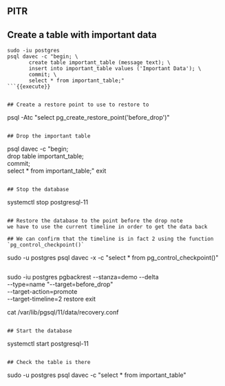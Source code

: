 ## PITR

## Create a table with important data
```
sudo -iu postgres 
psql davec -c "begin; \
       create table important_table (message text); \
       insert into important_table values ('Important Data'); \
       commit; \
       select * from important_table;"
```{{execute}} 


## Create a restore point to use to restore to
```
psql -Atc "select pg_create_restore_point('before_drop')"
```{{execute}}

## Drop the important table
```
psql davec -c "begin; \
       drop table important_table; \
       commit; \
       select * from important_table;"
exit
```{{execute}}

## Stop the database
```
systemctl stop postgresql-11
```{{execute}}

## Restore the database to the point before the drop note
we have to use the current timeline in order to get the data back

## We can confirm that the timeline is in fact 2 using the function
`pg_control_checkpoint()`

```
sudo -u postgres psql davec -x -c "select * from pg_control_checkpoint()"
```

```
sudo -iu postgres 
pgbackrest --stanza=demo --delta \
       --type=name "--target=before_drop" \
       --target-action=promote \
       --target-timeline=2 restore
exit

cat /var/lib/pgsql/11/data/recovery.conf
```{{execute}}

## Start the database
```
systemctl start postgresql-11
```{{execute}}

## Check the table is there
```
sudo -u postgres psql davec -c "select * from important_table"
```{{execute}}